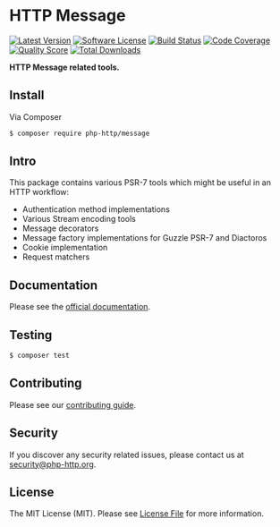 # HTTP Message

[![Latest Version](https://img.shields.io/github/release/php-http/message.svg?style=flat-square)](https://github.com/php-http/message/releases)
[![Software License](https://img.shields.io/badge/license-MIT-brightgreen.svg?style=flat-square)](LICENSE)
[![Build Status](https://img.shields.io/travis/php-http/message.svg?style=flat-square)](https://travis-ci.org/php-http/message)
[![Code Coverage](https://img.shields.io/scrutinizer/coverage/g/php-http/message.svg?style=flat-square)](https://scrutinizer-ci.com/g/php-http/message)
[![Quality Score](https://img.shields.io/scrutinizer/g/php-http/message.svg?style=flat-square)](https://scrutinizer-ci.com/g/php-http/message)
[![Total Downloads](https://img.shields.io/packagist/dt/php-http/message.svg?style=flat-square)](https://packagist.org/packages/php-http/message)

**HTTP Message related tools.**


## Install

Via Composer

``` bash
$ composer require php-http/message
```


## Intro

This package contains various PSR-7 tools which might be useful in an HTTP workflow:

- Authentication method implementations
- Various Stream encoding tools
- Message decorators
- Message factory implementations for Guzzle PSR-7 and Diactoros
- Cookie implementation
- Request matchers


## Documentation

Please see the [official documentation](http://docs.php-http.org/en/latest/message.html).


## Testing

``` bash
$ composer test
```


## Contributing

Please see our [contributing guide](http://docs.php-http.org/en/latest/development/contributing.html).


## Security

If you discover any security related issues, please contact us at [security@php-http.org](mailto:security@php-http.org).


## License

The MIT License (MIT). Please see [License File](LICENSE) for more information.
